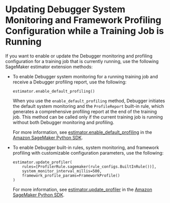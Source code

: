 # Updating Debugger System Monitoring and Framework Profiling Configuration while a Training Job is Running<a name="debugger-update-monitoring-profiling"></a>

If you want to enable or update the Debugger monitoring and profiling configuration for a training job that is currently running, use the following SageMaker estimator extension methods:
+ To enable Debugger system monitoring for a running training job and receive a Debugger profiling report, use the following:

  ```
  estimator.enable_default_profiling()
  ```

  When you use the `enable_default_profiling` method, Debugger initiates the default system monitoring and the `ProfileReport` built\-in rule, which generates a comprehensive profiling report at the end of the training job\. This method can be called only if the current training job is running without both Debugger monitoring and profiling\.

  For more information, see [estimator\.enable\_default\_profiling](https://sagemaker.readthedocs.io/en/stable/api/training/estimators.html#sagemaker.estimator.Estimator.enable_default_profiling) in the [Amazon SageMaker Python SDK](https://sagemaker.readthedocs.io)\.
+ To enable Debugger built\-in rules, system monitoring, and framework profiling with customizable configuration parameters, use the following:

  ```
  estimator.update_profiler(
      rules=[ProfilerRule.sagemaker(rule_configs.BuiltInRule())],
      system_monitor_interval_millis=500,
      framework_profile_params=FrameworkProfile()
  )
  ```

  For more information, see [estimator\.update\_profiler](https://sagemaker.readthedocs.io/en/stable/api/training/estimators.html#sagemaker.estimator.Estimator.update_profiler) in the [Amazon SageMaker Python SDK](https://sagemaker.readthedocs.io)\.
